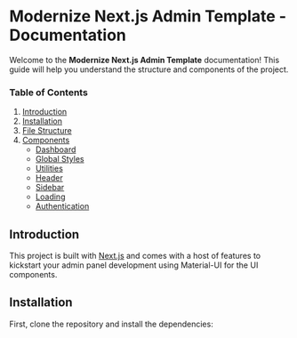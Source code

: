 # Modernize Next.js Admin Template - Documentation

Welcome to the **Modernize Next.js Admin Template** documentation! This guide will help you understand the structure and components of the project.

### Table of Contents
1. [Introduction](#introduction)
2. [Installation](#installation)
3. [File Structure](#file-structure)
4. [Components](#components)
   - [Dashboard](#dashboard)
   - [Global Styles](#global-styles)
   - [Utilities](#utilities)
   - [Header](#header)
   - [Sidebar](#sidebar)
   - [Loading](#loading)
   - [Authentication](#authentication)

## Introduction
This project is built with [Next.js](https://nextjs.org/) and comes with a host of features to kickstart your admin panel development using Material-UI for the UI components.

## Installation
First, clone the repository and install the dependencies:

